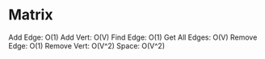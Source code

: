 # Matrix

Add Edge: O(1) Add Vert: O(V) Find Edge: O(1) Get All Edges: O(V) Remove Edge: O(1) Remove Vert: O(V^2) Space: O(V^2)
